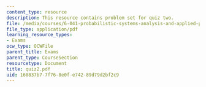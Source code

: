 ```yaml
---
content_type: resource
description: This resource contains problem set for quiz two.
file: /media/courses/6-041-probabilistic-systems-analysis-and-applied-probability-spring-2006/160837b77f768e0fe74289d79d2bf2c9_quiz2.pdf
file_type: application/pdf
learning_resource_types:
- Exams
ocw_type: OCWFile
parent_title: Exams
parent_type: CourseSection
resourcetype: Document
title: quiz2.pdf
uid: 160837b7-7f76-8e0f-e742-89d79d2bf2c9
---
```

